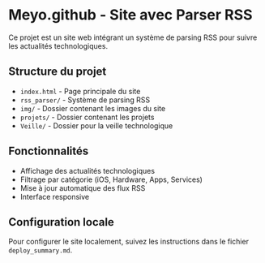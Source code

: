 # Meyo.github - Site avec Parser RSS

Ce projet est un site web intégrant un système de parsing RSS pour suivre les actualités technologiques.

## Structure du projet

- `index.html` - Page principale du site
- `rss_parser/` - Système de parsing RSS
- `img/` - Dossier contenant les images du site
- `projets/` - Dossier contenant les projets
- `Veille/` - Dossier pour la veille technologique

## Fonctionnalités

- Affichage des actualités technologiques
- Filtrage par catégorie (iOS, Hardware, Apps, Services)
- Mise à jour automatique des flux RSS
- Interface responsive

## Configuration locale

Pour configurer le site localement, suivez les instructions dans le fichier `deploy_summary.md`. 